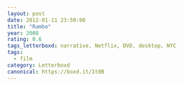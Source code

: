 ```yaml
---
layout: post 
date: 2012-01-11 23:59:00
title: "Rambo"
year: 2008
rating: 0.6
tags_letterboxd: narrative, Netflix, DVD, desktop, NYC
tags:
  - film
category: Letterboxd
canonical: https://boxd.it/1t0B
---
```

